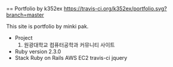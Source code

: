 == Portfolio by k352ex https://travis-ci.org/k352ex/portfolio.svg?branch=master

This site is portfolio by minki pak.

* Project
    1. 원광대학교 컴퓨터공학과 커뮤니티 사이트 
* Ruby version
    2.3.0 
* Stack
    Ruby on Rails
    AWS EC2
    travis-ci
    jquery
